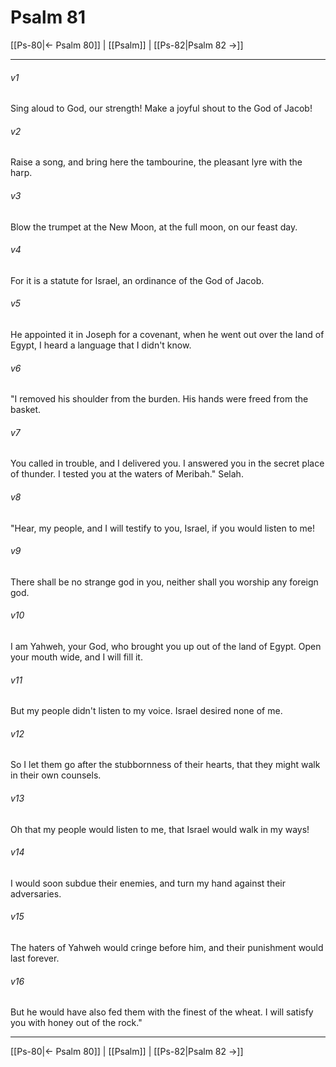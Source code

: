 # Psalm 81

[[Ps-80|← Psalm 80]] | [[Psalm]] | [[Ps-82|Psalm 82 →]]
***



###### v1 
Sing aloud to God, our strength! Make a joyful shout to the God of Jacob! 

###### v2 
Raise a song, and bring here the tambourine, the pleasant lyre with the harp. 

###### v3 
Blow the trumpet at the New Moon, at the full moon, on our feast day. 

###### v4 
For it is a statute for Israel, an ordinance of the God of Jacob. 

###### v5 
He appointed it in Joseph for a covenant, when he went out over the land of Egypt, I heard a language that I didn't know. 

###### v6 
"I removed his shoulder from the burden. His hands were freed from the basket. 

###### v7 
You called in trouble, and I delivered you. I answered you in the secret place of thunder. I tested you at the waters of Meribah." Selah. 

###### v8 
"Hear, my people, and I will testify to you, Israel, if you would listen to me! 

###### v9 
There shall be no strange god in you, neither shall you worship any foreign god. 

###### v10 
I am Yahweh, your God, who brought you up out of the land of Egypt. Open your mouth wide, and I will fill it. 

###### v11 
But my people didn't listen to my voice. Israel desired none of me. 

###### v12 
So I let them go after the stubbornness of their hearts, that they might walk in their own counsels. 

###### v13 
Oh that my people would listen to me, that Israel would walk in my ways! 

###### v14 
I would soon subdue their enemies, and turn my hand against their adversaries. 

###### v15 
The haters of Yahweh would cringe before him, and their punishment would last forever. 

###### v16 
But he would have also fed them with the finest of the wheat. I will satisfy you with honey out of the rock."

***
[[Ps-80|← Psalm 80]] | [[Psalm]] | [[Ps-82|Psalm 82 →]]
